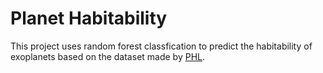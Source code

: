# Planet Habitability
This project uses random forest classfication to predict the habitability of exoplanets based on the dataset made by [PHL](https://phl.upr.edu/hwc/data).



